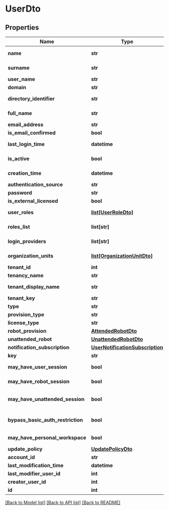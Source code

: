# UserDto

## Properties
Name | Type | Description | Notes
------------ | ------------- | ------------- | -------------
**name** | **str** | The name of the person for which the user is created. | [optional] 
**surname** | **str** | The surname of the person for which the user is created. | [optional] 
**user_name** | **str** | The name used to login to Orchestrator. | [optional] 
**domain** | **str** | The domain from which the user is imported | [optional] 
**directory_identifier** | **str** | The directory identifier from which the user is imported | [optional] 
**full_name** | **str** | The full name of the person constructed with the format Name Surname. | [optional] 
**email_address** | **str** | The e-mail address associated with the user. | [optional] 
**is_email_confirmed** | **bool** | States if the email address is valid or not. | [optional] 
**last_login_time** | **datetime** | The date and time when the user last logged in, or null if the user never logged in. | [optional] 
**is_active** | **bool** | States if the user is active or not. An inactive user cannot login to Orchestrator. | [optional] 
**creation_time** | **datetime** | The date and time when the user was created. | [optional] 
**authentication_source** | **str** | The source which authenticated this user. | [optional] 
**password** | **str** | The password used during application login. | [optional] 
**is_external_licensed** | **bool** |  | [optional] 
**user_roles** | [**list[UserRoleDto]**](UserRoleDto.md) | The collection of roles associated with the user. | [optional] 
**roles_list** | **list[str]** | The collection of role names associated with the user. | [optional] 
**login_providers** | **list[str]** | The collection of entities that can authenticate the user. | [optional] 
**organization_units** | [**list[OrganizationUnitDto]**](OrganizationUnitDto.md) | The collection of organization units associated with the user. | [optional] 
**tenant_id** | **int** | The id of the tenant owning the user. | [optional] 
**tenancy_name** | **str** | The name of the tenant owning the user. | [optional] 
**tenant_display_name** | **str** | The display name of the tenant owning the user. | [optional] 
**tenant_key** | **str** | The key of the tenant owning the user. | [optional] 
**type** | **str** | The user type. | [optional] 
**provision_type** | **str** | The user type. | [optional] 
**license_type** | **str** | The user&#39;s license type. | [optional] 
**robot_provision** | [**AttendedRobotDto**](AttendedRobotDto.md) |  | [optional] 
**unattended_robot** | [**UnattendedRobotDto**](UnattendedRobotDto.md) |  | [optional] 
**notification_subscription** | [**UserNotificationSubscription**](UserNotificationSubscription.md) |  | [optional] 
**key** | **str** | Unique key for a user | [optional] 
**may_have_user_session** | **bool** | Specifies whether this user is allowed to have a User session (default: true) | [optional] 
**may_have_robot_session** | **bool** | Specifies whether this user is allowed to have an Attended Robot attached (default: true) | [optional] 
**may_have_unattended_session** | **bool** | Specifies whether this user is allowed to have an Unattended Robot attached (default: false) | [optional] 
**bypass_basic_auth_restriction** | **bool** | Specifies whether this user bypasses the \&quot;Auth.RestrictBasicAuthentication\&quot; application setting (default: false) | [optional] 
**may_have_personal_workspace** | **bool** | Specifies whether this user is allowed to have a Personal Workspace | [optional] 
**update_policy** | [**UpdatePolicyDto**](UpdatePolicyDto.md) |  | [optional] 
**account_id** | **str** |  | [optional] 
**last_modification_time** | **datetime** |  | [optional] 
**last_modifier_user_id** | **int** |  | [optional] 
**creator_user_id** | **int** |  | [optional] 
**id** | **int** |  | [optional] 

[[Back to Model list]](../README.md#documentation-for-models) [[Back to API list]](../README.md#documentation-for-api-endpoints) [[Back to README]](../README.md)


